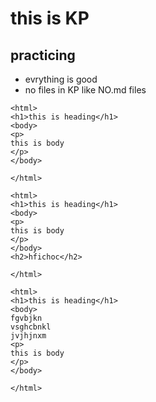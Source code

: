 # this is KP
## practicing


* evrything is good
* no files in KP like NO.md files

```
<html>
<h1>this is heading</h1>
<body>
<p>
this is body
</p>
</body>

</html>
```
```
<html>
<h1>this is heading</h1>
<body>
<p>
this is body
</p>
</body>
<h2>hfichoc</h2>

</html>
```

```
<html>
<h1>this is heading</h1>
<body>
fgvbjkn
vsghcbnkl
jvjhjnxm
<p>
this is body
</p>
</body>

</html>
```
